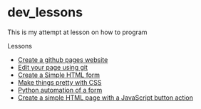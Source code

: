 # dev_lessons
This is my attempt at lesson on how to program

Lessons
* [Create a github pages website](./lesson_01/)
* [Edit your page using git](./lesson_02/)
* [Create a Simple HTML form](./lesson_03/)
* [Make things pretty with CSS](./lesson_04/)
* [Python automation of a form](./lesson_05/)
* [Create a simple HTML page with a JavaScript button action](./lesson_06/)
<!--* Form in svelt-->
